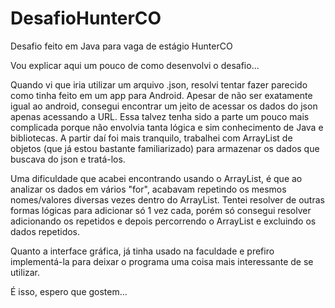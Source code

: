 # DesafioHunterCO
Desafio feito em Java para vaga de estágio HunterCO

Vou explicar aqui um pouco de como desenvolvi o desafio...

Quando vi que iria utilizar um arquivo .json, resolvi tentar fazer parecido como tinha feito em um app para Android. Apesar de não ser exatamente igual ao android, consegui encontrar um jeito de acessar os dados do json apenas acessando a URL. Essa talvez tenha sido a parte um pouco mais complicada porque não envolvia tanta lógica e sim conhecimento de Java e bibliotecas. 
A partir daí foi mais tranquilo, trabalhei com ArrayList de objetos (que já estou bastante familiarizado) para armazenar os dados que buscava do json e tratá-los.

Uma dificuldade que acabei encontrando usando o ArrayList, é que ao analizar os dados em vários "for", acabavam repetindo os mesmos nomes/valores diversas vezes dentro do ArrayList. Tentei resolver de outras formas lógicas para adicionar só 1 vez cada, porém só consegui resolver adicionando os repetidos e depois percorrendo o ArrayList e excluindo os dados repetidos.

Quanto a interface gráfica, já tinha usado na faculdade e prefiro implementá-la para deixar o programa uma coisa mais interessante de se utilizar.

É isso, espero que gostem...
